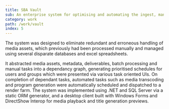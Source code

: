 ```yaml
---
title: SBA Vault
sub: An enterprise system for optimising and automating the ingest, management and distribution of music videos and audio programs for retail and commercial licensing.
category: work
path: /work/vault
index: 5
---
```


The system was designed to eliminate redundant and erroneous handling of media assets, which previously had been processed manually and managed using several disparate databases and excel spreadsheets.

It abstracted media assets, metadata, deliverables, batch processing and manual tasks into a dependancy graph, generating prioritised schedules for users and groups which were presented via various task oriented UIs. On completion of dependant tasks, automated tasks such as media transcoding and program generation were automatically scheduled and dispatched to a render farm. The system was implemented using .NET and SQL Server via a static ORM generator, and a desktop client built with Windows Forms and DirectShow Interop for media playback and title generation previews.

